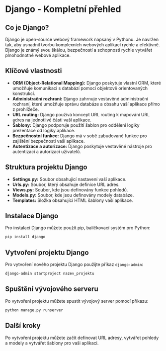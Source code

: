 # Django - Kompletní přehled

## Co je Django?

Django je open-source webový framework napsaný v Pythonu. Je navržen tak, aby usnadnil tvorbu komplexních webových aplikací rychle a efektivně. Django je známý svou škálou, bezpečností a schopností rychle vytvářet plnohodnotné webové aplikace.

## Klíčové vlastnosti

- **ORM (Object-Relational Mapping):** Django poskytuje vlastní ORM, které umožňuje komunikaci s databází pomocí objektově orientovaných konstrukcí.
- **Administrační rozhraní:** Django zahrnuje vestavěné administrační rozhraní, které umožňuje správu databáze a obsahu vaší aplikace přímo z prohlížeče.
- **URL routing:** Django používá koncept URL routing k mapování URL adres na jednotlivé části vaší aplikace.
- **Šablony:** Django podporuje použití šablon pro oddělení logiky prezentace od logiky aplikace.
- **Bezpečnostní funkce:** Django má v sobě zabudované funkce pro zajištění bezpečnosti vaší aplikace.
- **Autentizace a autorizace:** Django poskytuje vestavěné nástroje pro autentizaci a autorizaci uživatelů.

## Struktura projektu Django

- **Settings.py:** Soubor obsahující nastavení vaší aplikace.
- **Urls.py:** Soubor, který obsahuje definice URL adres.
- **Views.py:** Soubor, kde jsou definovány funkce pohledů.
- **Models.py:** Soubor, kde jsou definovány modely databáze.
- **Templates:** Složka obsahující HTML šablony vaší aplikace.

## Instalace Django

Pro instalaci Django můžete použít pip, balíčkovací systém pro Python:

```python
pip install django
```

## Vytvoření projektu Django

Pro vytvoření nového projektu Django použijte příkaz `django-admin`:

```python
django-admin startproject nazev_projektu
```

## Spuštění vývojového serveru

Po vytvoření projektu můžete spustit vývojový server pomocí příkazu:

```python
python manage.py runserver
```

## Další kroky

Po vytvoření projektu můžete začít definovat URL adresy, vytvářet pohledy a modely a vytvářet šablony pro vaši aplikaci.
